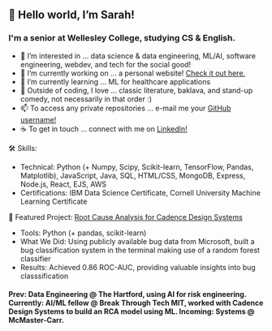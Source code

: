 ## 👋 Hello world, I’m Sarah!
### I'm a senior at Wellesley College, studying CS & English.

- 👀 I’m interested in ... data science & data engineering, ML/AI, software engineering, webdev, and tech for the social good!
- 🔭 I’m currently working on ... a personal website! [Check it out here.](https://sarahgoldman.tech/)
- 🌱 I’m currently learning ... ML for healthcare applications
- 💞️ Outside of coding, I love ... classic literature, baklava, and stand-up comedy, not necessarily in that order :)
- 📫 To access any private repositories ... e-mail me your [GitHub username!](mailto:sg110@wellesley.edu?subject=Test)
- ☕ To get in touch ... connect with me on [LinkedIn!](https://www.linkedin.com/in/sarahhayounggoldman/)

🛠 Skills:
- Technical: Python (+ Numpy, Scipy, Scikit-learn, TensorFlow, Pandas, Matplotlib), JavaScript, Java, SQL, HTML/CSS, MongoDB, Express, Node.js, React, EJS, AWS
- Certifications: IBM Data Science Certificate, Cornell University Machine Learning Certificate

🎯 Featured Project: [Root Cause Analysis for Cadence Design Systems](https://github.com/kkmanvi123/root-cause-analysis)

- Tools: Python (+ pandas, scikit-learn)
- What We Did: Using publicly available bug data from Microsoft, built a bug classification system in the terminal making use of a random forest classifier
- Results: Achieved 0.86 ROC-AUC, providing valuable insights into bug classsification
 
#### Prev: Data Engineering @ The Hartford, using AI for risk engineering. Currently: AI/ML fellow @ Break Through Tech MIT, worked with Cadence Design Systems to build an RCA model using ML. Incoming: Systems @ McMaster-Carr.
